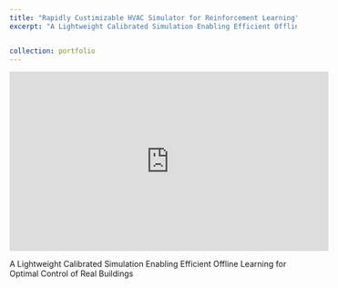 ```yaml
---
title: "Rapidly Custimizable HVAC Simulator for Reinforcement Learning"
excerpt: "A Lightweight Calibrated Simulation Enabling Efficient Offline Learning for Optimal Control of Real Buildings, in collaboration with Google, Fall 2023.<br/><img src='/images/walking_evolved_robot.png'>"


collection: portfolio
---
```


<iframe width="560" height="315" src="https://www.youtube.com/embed/QGlEinaV2Cs" title="YouTube video player" frameborder="0" allow="accelerometer; autoplay; clipboard-write; encrypted-media; gyroscope; picture-in-picture" allowfullscreen></iframe>

A Lightweight Calibrated Simulation Enabling Efficient Offline Learning for Optimal Control of Real Buildings
